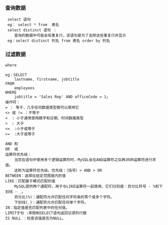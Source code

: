 ### 查询数据
     select 语句
     eg： select * from  表名
     select distinct 语句 ：
        查询的数据中可能会有重复行，该语句是为了去除这些重复行并显示
     eg：select distinct 列名 from 表名 order by 列名
### 过滤数据

    where
   
    eg：SELECT 
        lastname, firstname, jobtitle
    FROM
        employees
    WHERE
        jobtitle = 'Sales Rep' AND officeCode = 1;
    操作符：
    = ： 等于，几乎任何数据类型都可以使用它
    <> 或 != ：不等于
    <  : 小于通常使用数字和日期、时间数据类型
    >  : 大于
    <=  :小于或等于
    >=  :大于或等于
    
    AND 和 
    OR  或
    运算符优先级：
        当您在语句中使用多个逻辑运算符时，MySQL会在AND运算符之后再对OR运算符进行求值。
        这称为运算符优先级。优先级：（括号）> AND > OR
    BETWEEN：选择在给定范围值内的值
    LIKE：匹配基于模式匹配的值
        MySQL提供两个通配符，用于与LIKE运算符一起使用，它们分别是：百分比符号 - %和下划线 - _。
        百分比(%)：通配符允许匹配任何字符串的零个或多个字符。
        下划线(_)：通配符允许匹配任何单个字符。
    IN：指定值是否匹配列表中的任何值。
    LIMIT子句 :来限制SELECT语句返回记录的行数
    IS NULL ：检查该值是否为NULL。
    
    
